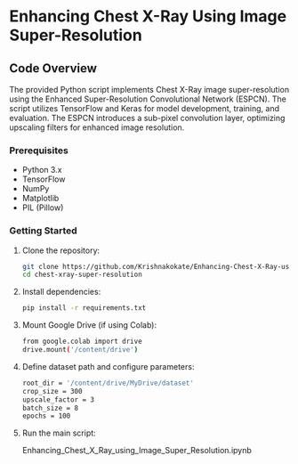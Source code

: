 # Enhancing Chest X-Ray Using Image Super-Resolution

## Code Overview

The provided Python script implements Chest X-Ray image super-resolution using the Enhanced Super-Resolution Convolutional Network (ESPCN). The script utilizes TensorFlow and Keras for model development, training, and evaluation. The ESPCN introduces a sub-pixel convolution layer, optimizing upscaling filters for enhanced image resolution.

### Prerequisites

- Python 3.x
- TensorFlow
- NumPy
- Matplotlib
- PIL (Pillow)

### Getting Started

1. Clone the repository:

   ```bash
   git clone https://github.com/Krishnakokate/Enhancing-Chest-X-Ray-using-Image-Super-Resolution-.git
   cd chest-xray-super-resolution

2. Install dependencies:

   ```bash
   pip install -r requirements.txt


3. Mount Google Drive (if using Colab):

   ```bash
   from google.colab import drive
   drive.mount('/content/drive')
   
5. Define dataset path and configure parameters:

   ```bash
   root_dir = '/content/drive/MyDrive/dataset'
   crop_size = 300
   upscale_factor = 3
   batch_size = 8
   epochs = 100

6. Run the main script:

   Enhancing_Chest_X_Ray_using_Image_Super_Resolution.ipynb
